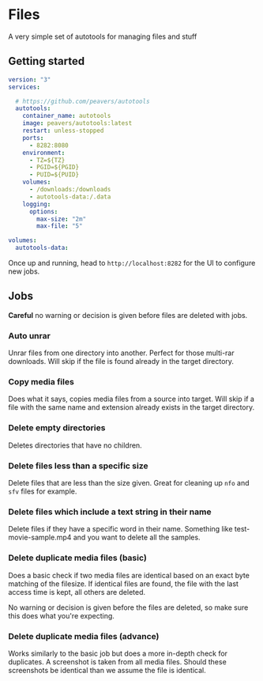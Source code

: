 # Files

A very simple set of autotools for managing files and stuff

## Getting started

```yaml
version: "3"
services:

  # https://github.com/peavers/autotools
  autotools:
    container_name: autotools
    image: peavers/autotools:latest
    restart: unless-stopped
    ports:
      - 8282:8080
    environment:
      - TZ=${TZ}
      - PGID=${PGID}
      - PUID=${PUID}
    volumes:
      - /downloads:/downloads
      - autotools-data:/.data
    logging:
      options:
        max-size: "2m"
        max-file: "5"

volumes:
  autotools-data:
```

Once up and running, head to `http://localhost:8282` for the UI to configure new jobs.

## Jobs

**Careful** no warning or decision is given before files are deleted with jobs.

### Auto unrar

Unrar files from one directory into another. Perfect for those multi-rar downloads. Will skip if the file is found
already in the target directory.

### Copy media files

Does what it says, copies media files from a source into target. Will skip if a file with the same name and extension
already exists in the target directory.

### Delete empty directories

Deletes directories that have no children.

### Delete files less than a specific size

Delete files that are less than the size given. Great for cleaning up `nfo` and `sfv` files for example.

### Delete files which include a text string in their name

Delete files if they have a specific word in their name. Something like test-movie-sample.mp4 and you want to delete all
the samples.

### Delete duplicate media files (basic)

Does a basic check if two media files are identical based on an exact byte matching of the filesize. If identical files
are found, the file with the last access time is kept, all others are deleted.

No warning or decision is given before the files are deleted, so make sure this does what you're expecting.

### Delete duplicate media files (advance)

Works similarly to the basic job but does a more in-depth check for duplicates. A screenshot is taken from all media
files. Should these screenshots be identical than we assume the file is identical.
